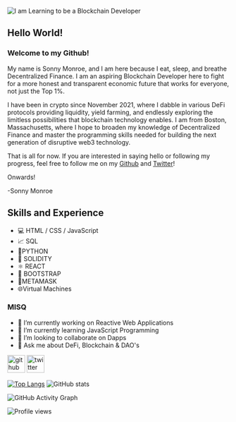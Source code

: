 ![I am Learning to be a Blockchain Developer](https://pbs.twimg.com/profile_banners/1482843857943412743/1650832441/1500x500)

## Hello World!

### Welcome to my Github!

My name is Sonny Monroe, and I am here because I eat, sleep, and breathe Decentralized Finance. I am an aspiring Blockchain Developer here to fight for a more honest and transparent economic future that works for everyone, not just the Top 1%.

I have been in crypto since November 2021, where I dabble in various DeFi protocols providing liquidity, yield farming, and endlessly exploring the limitless possibilities that blockchain technology enables. I am from Boston, Massachusetts, where I hope to broaden my knowledge of Decentralized Finance and master the programming skills needed for building the next generation of disruptive web3 technology.

That is all for now. If you are interested in saying hello or following my progress, feel free to follow me on my [Github](https://github.com/SonnyMonroe) and [Twitter](https://twitter.com/SonnyTheDegen)!

Onwards!

-Sonny Monroe

## Skills and Experience

* 💻 HTML / CSS / JavaScript
* 📈 SQL
* 🐍PYTHON
* 🔹 SOLIDITY
* ⚛️ REACT
* 🥾 BOOTSTRAP
* 🦊METAMASK
* 🌐Virtual Machines

### MISQ

- 🔭 I’m currently working on Reactive Web Applications 
- 🌱 I’m currently learning JavaScript Programming 
- 👯 I’m looking to collaborate on Dapps
- 💬 Ask me about DeFi, Blockchain & DAO's 

[<img src='https://cdn.jsdelivr.net/npm/simple-icons@3.0.1/icons/github.svg' alt='github' height='40'>](https://github.com/SonnyMonroe) [<img src='https://cdn.jsdelivr.net/npm/simple-icons@3.0.1/icons/twitter.svg' alt='twitter' height='40'>](https://twitter.com/@SonnyTheDegen)  

[![Top Langs](https://github-readme-stats.vercel.app/api/top-langs/?username=SonnyMonroe)](https://github.com/anuraghazra/github-readme-stats) ![GitHub stats](https://github-readme-stats.vercel.app/api?username=SonnyMonroe&show_icons=true&count_private=true)  

![GitHub Activity Graph](https://activity-graph.herokuapp.com/graph?username=SonnyMonroe)  

![Profile views](https://gpvc.arturio.dev/SonnyMonroe)  
